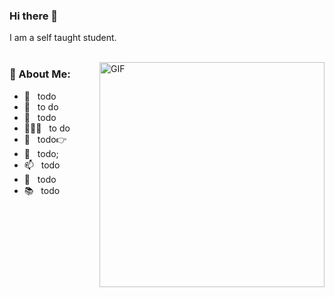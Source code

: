 ### Hi there 👋

I am a self taught student.
<br/>
<br/>

<img align="right" alt="GIF" src="https://media4.giphy.com/media/yYSSBtDgbbRzq/giphy.gif?cid=ecf05e47huzyz9re6c2j7148wofy96u164gk7zqq49tgbjyr&rid=giphy.gif&ct=g" width="360px"/>
  
### 🧐 About Me:

- 🔭 &nbsp; todo
- 🤝 &nbsp; to do
- 🌱 &nbsp; todo
- 👨🏻‍💻 &nbsp; to do
- 🎨 &nbsp; todo👉
- 💬 &nbsp; todo;
- 📫 &nbsp; todo
- 📝 &nbsp; todo
- 📚 &nbsp; todo
